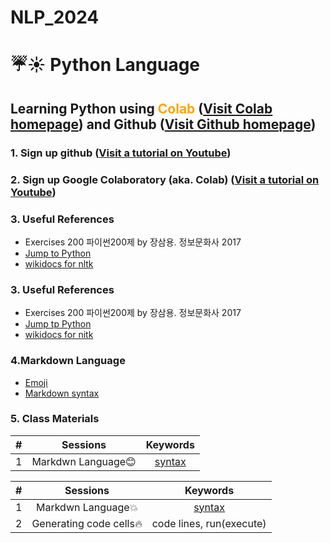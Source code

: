 # NLP_2024

# ☔☀️ **Python Language**

## **Learning Python** using <font color = '#FFA500'>**Colab**</font> ([Visit Colab homepage](https://colab.research.google.com/?utm_source=scs-index)) and **Github** ([Visit Github homepage](https://github.com/))

### **1. Sign up github** ([Visit a tutorial on Youtube](https://www.youtube.com/watch?v=c-NikCpec7U))

### **2. Sign up Google Colaboratory** (aka. Colab) ([Visit a tutorial on Youtube](https://www.youtube.com/watch?v=2X_EU18OeYM))

### **3. Useful References**
- Exercises 200 파이썬200제 by 장삼용. 정보문화사 2017
- [Jump to Python](https://wikidocs.net/book/1)
- [wikidocs for nltk](https://wikidocs.net/21667)

### **3. Useful References**

- Exercises 200 파이썬200제 by 장삼용. 정보문화사 2017
- [Jump tp Python](https://wikidocs.net/book/1)
- [wikidocs for nitk](https://wikidocs.net/21667)

### **4.Markdown Language**

- [Emoji](https://gist.github.com/rxaviers/7360908)
- [Markdown syntax](https://www.markdownguide.org/basic-syntax/)

### **5. Class Materials**
| # | Sessions | Keywords |
|:--:|:--:|:--:|
| 1 | Markdwn Language😊 | [syntax](https://github.com/ms624atyale/NLP_2024/blob/main/0_MarkDown4README_md.ipynb) |
>
| # | Sessions | Keywords |
|:--:|:--:|:--:|
| 1 | Markdwn Language💥 | [syntax](https://github.com/ms624atyale/NLP_2024/blob/main/0_MarkDown4README_md.ipynb) |
| 2 | Generating code cells🔥 | code lines, run(execute) |
